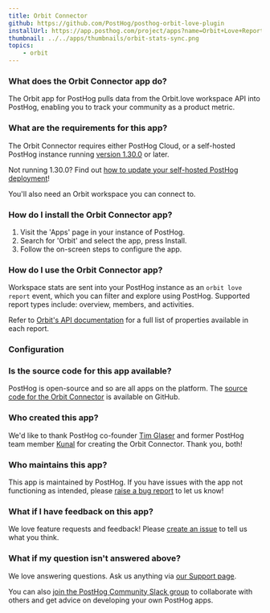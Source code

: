 ```yaml
---
title: Orbit Connector
github: https://github.com/PostHog/posthog-orbit-love-plugin
installUrl: https://app.posthog.com/project/apps?name=Orbit+Love+Report+Sync
thumbnail: ../../apps/thumbnails/orbit-stats-sync.png
topics:
    - orbit
---
```


### What does the Orbit Connector app do?

The Orbit app for PostHog pulls data from the Orbit.love workspace API into PostHog, enabling you to track your community as a product metric.

### What are the requirements for this app?

The Orbit Connector requires either PostHog Cloud, or a self-hosted PostHog instance running [version 1.30.0](https://posthog.com/blog/the-posthog-array-1-30-0) or later.

Not running 1.30.0? Find out [how to update your self-hosted PostHog deployment](https://posthog.com/docs/runbook/upgrading-posthog)!

You'll also need an Orbit workspace you can connect to.

### How do I install the Orbit Connector app?

1. Visit the 'Apps' page in your instance of PostHog.
2. Search for 'Orbit' and select the app, press Install.
3. Follow the on-screen steps to configure the app.

### How do I use the Orbit Connector app?

Workspace stats are sent into your PostHog instance as an `orbit love report` event, which you can filter and explore using PostHog. Supported report types include: overview, members, and activities.

Refer to [Orbit's API documentation](https://docs.orbit.love/reference/about-the-orbit-api) for a full list of properties available in each report.

### Configuration

<AppParameters />

### Is the source code for this app available?

PostHog is open-source and so are all apps on the platform. The [source code for the Orbit Connector](https://github.com/PostHog/posthog-orbit-love-plugin) is available on GitHub.

### Who created this app?

We'd like to thank PostHog co-founder [Tim Glaser](https://github.com/timgl) and former PostHog team member [Kunal](https://github.com/kpthatsme) for creating the Orbit Connector. Thank you, both!

### Who maintains this app?

This app is maintained by PostHog. If you have issues with the app not functioning as intended, please [raise a bug report](https://github.com/PostHog/posthog/issues/new?assignees=&labels=bug&template=bug_report.md) to let us know!

### What if I have feedback on this app?

We love feature requests and feedback! Please [create an issue](https://github.com/PostHog/posthog/issues/new?assignees=&labels=enhancement%2C+feature&template=feature_request.md) to tell us what you think.

### What if my question isn't answered above?

We love answering questions. Ask us anything via [our Support page](/questions).

You can also [join the PostHog Community Slack group](/slack) to collaborate with others and get advice on developing your own PostHog apps.

